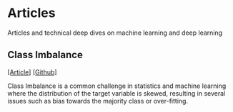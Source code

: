 # Articles

Articles and technical deep dives on machine learning and deep learning

## Class Imbalance
[[Article]](https://non-neutralzero.github.io/articles/article-class-imbalance/) [[Github]](https://github.com/Non-NeutralZero/articles/tree/main/article-class-imbalance) 

Class Imbalance is a common challenge in statistics and machine learning where the distribution of the target variable is skewed,  resulting in several issues such as bias towards the majority class or over-fitting.

